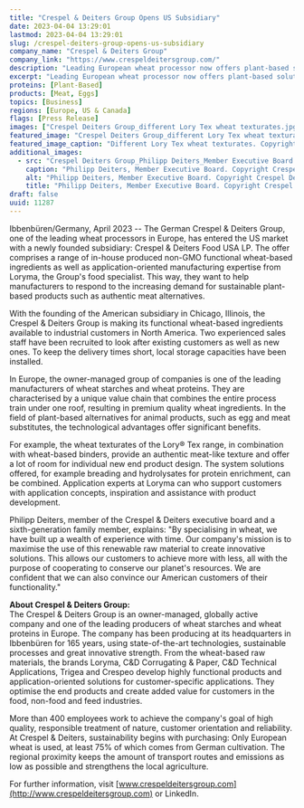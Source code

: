 ```yaml
---
title: "Crespel & Deiters Group Opens US Subsidiary"
date: 2023-04-04 13:29:01
lastmod: 2023-04-04 13:29:01
slug: /crespel-deiters-group-opens-us-subsidiary
company_name: "Crespel & Deiters Group"
company_link: "https://www.crespeldeitersgroup.com/"
description: "Leading European wheat processor now offers plant-based solution expertise to manufacturers in Central and North America"
excerpt: "Leading European wheat processor now offers plant-based solution expertise to manufacturers in Central and North America"
proteins: [Plant-Based]
products: [Meat, Eggs]
topics: [Business]
regions: [Europe, US & Canada]
flags: [Press Release]
images: ["Crespel Deiters Group_different Lory Tex wheat texturates.jpg","Crespel Deiters Group_Philipp Deiters_Member Executive Board.jpg"]
featured_image: "Crespel Deiters Group_different Lory Tex wheat texturates.jpg"
featured_image_caption: "Different Lory Tex wheat texturates. Copyright Crespel Deiters Group."
additional_images:
  - src: "Crespel Deiters Group_Philipp Deiters_Member Executive Board.jpg"
    caption: "Philipp Deiters, Member Executive Board. Copyright Crespel Deiters Group."
    alt: "Philipp Deiters, Member Executive Board. Copyright Crespel Deiters Group."
    title: "Philipp Deiters, Member Executive Board. Copyright Crespel Deiters Group."
draft: false
uuid: 11287
---
```

Ibbenbüren/Germany, April 2023 -- The German Crespel & Deiters Group,
one of the leading wheat processors in Europe, has entered the US market
with a newly founded subsidiary: Crespel & Deiters Food USA LP. The
offer comprises a range of in-house produced non-GMO functional
wheat-based ingredients as well as application-oriented manufacturing
expertise from Loryma, the Group\'s food specialist. This way, they want
to help manufacturers to respond to the increasing demand for
sustainable plant-based products such as authentic meat alternatives.

With the founding of the American subsidiary in Chicago, Illinois, the
Crespel & Deiters Group is making its functional wheat-based ingredients
available to industrial customers in North America. Two experienced
sales staff have been recruited to look after existing customers as well
as new ones. To keep the delivery times short, local storage capacities
have been installed.

In Europe, the owner-managed group of companies is one of the leading
manufacturers of wheat starches and wheat proteins. They are
characterised by a unique value chain that combines the entire process
train under one roof, resulting in premium quality wheat ingredients. In
the field of plant-based alternatives for animal products, such as egg
and meat substitutes, the technological advantages offer significant
benefits.

For example, the wheat texturates of the Lory® Tex range, in combination
with wheat-based binders, provide an authentic meat-like texture and
offer a lot of room for individual new end product design. The system
solutions offered, for example breading and hydrolysates for protein
enrichment, can be combined. Application experts at Loryma can who
support customers with application concepts, inspiration and assistance
with product development.

Philipp Deiters, member of the Crespel & Deiters executive board and a
sixth-generation family member, explains: "By specialising in wheat, we
have built up a wealth of experience with time. Our company's mission is
to maximise the use of this renewable raw material to create innovative
solutions. This allows our customers to achieve more with less, all with
the purpose of cooperating to conserve our planet's resources. We are
confident that we can also convince our American customers of their
functionality."

**About Crespel & Deiters Group:**\
The Crespel & Deiters Group is an owner-managed, globally active company
and one of the leading producers of wheat starches and wheat proteins in
Europe. The company has been producing at its headquarters in Ibbenbüren
for 165 years, using state-of-the-art technologies, sustainable
processes and great innovative strength. From the wheat-based raw
materials, the brands Loryma, C&D Corrugating & Paper, C&D Technical
Applications, Trigea and Crespeo develop highly functional products and
application-oriented solutions for customer-specific applications. They
optimise the end products and create added value for customers in the
food, non-food and feed industries.

More than 400 employees work to achieve the company\'s goal of high
quality, responsible treatment of nature, customer orientation and
reliability. At Crespel & Deiters, sustainability begins with
purchasing: Only European wheat is used, at least 75% of which comes
from German cultivation. The regional proximity keeps the amount of
transport routes and emissions as low as possible and strengthens the
local agriculture.

For further information, visit
[www.crespeldeitersgroup.com](http://www.crespeldeitersgroup.com) or
LinkedIn.
